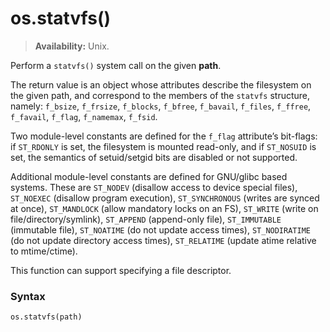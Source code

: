 # os.statvfs()

> **Availability:** Unix.

Perform a `statvfs()` system call on the given **path**.

The return value is an object whose attributes describe the filesystem on the given path, and correspond to the members of the `statvfs` structure, namely: `f_bsize`, `f_frsize`, `f_blocks`, `f_bfree`, `f_bavail`, `f_files`, `f_ffree`, `f_favail`, `f_flag`, `f_namemax`, `f_fsid`.

Two module-level constants are defined for the `f_flag` attribute’s bit-flags: if `ST_RDONLY` is set, the filesystem is mounted read-only, and if `ST_NOSUID` is set, the semantics of setuid/setgid bits are disabled or not supported.

Additional module-level constants are defined for GNU/glibc based systems. These are `ST_NODEV` (disallow access to device special files), `ST_NOEXEC` (disallow program execution), `ST_SYNCHRONOUS` (writes are synced at once), `ST_MANDLOCK` (allow mandatory locks on an FS), `ST_WRITE` (write on file/directory/symlink), `ST_APPEND` (append-only file), `ST_IMMUTABLE` (immutable file), `ST_NOATIME` (do not update access times), `ST_NODIRATIME` (do not update directory access times), `ST_RELATIME` (update atime relative to mtime/ctime).

This function can support specifying a file descriptor.

### Syntax

```python
os.statvfs(path)
```